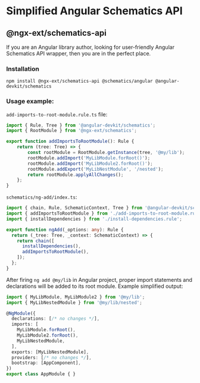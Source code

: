 # Simplified Angular Schematics API
## @ngx-ext/schematics-api
If you are an Angular library author, looking for 
user-friendly Angular Schematics API wrapper,
then you are in the perfect place.

### Installation
```
npm install @ngx-ext/schematics-api @schematics/angular @angular-devkit/schematics
```

### Usage example:
`add-imports-to-root-module.rule.ts` file:
```typescript
import { Rule, Tree } from '@angular-devkit/schematics';
import { RootModule } from '@ngx-ext/schematics';

export function addImportsToRootModule(): Rule {
    return (tree: Tree) => {
        const rootModule = RootModule.getInstance(tree, '@my/lib');
        rootModule.addImport('MyLibModule.forRoot()');
        rootModule.addImport('MyLibModule2.forRoot()');
        rootModule.addExport('MyLibNestModule', '/nested');
        return rootModule.applyAllChanges();
    };
}
```

`schematics/ng-add/index.ts`:
```typescript
import { chain, Rule, SchematicContext, Tree } from '@angular-devkit/schematics';
import { addImportsToRootModule } from './add-imports-to-root-module.rule';
import { installDependencies } from './install-dependencies.rule';

export function ngAdd(_options: any): Rule {
  return (_tree: Tree, _context: SchematicContext) => {
    return chain([
      installDependencies(),
      addImportsToRootModule(),
    ]);
  };
}
```

After firing `ng add @my/lib` in Angular project, proper import statements and declarations will be added to its root module.
Example simplified output:
```typescript
import { MyLibModule, MyLibModule2 } from '@my/lib';
import { MyLibNestedModule } from '@my/lib/nested';

@NgModule({
  declarations: [/* no changes */],
  imports: [
    MyLibModule.forRoot(),
    MyLibModule2.forRoot(),
    MyLibNestedModule,
  ],
  exports: [MyLibNestedModule],
  providers: [/* no changes */],
  bootstrap: [AppComponent],
})
export class AppModule { }
```
